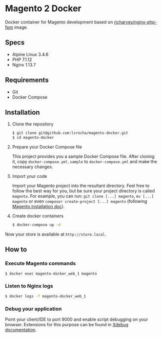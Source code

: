# Magento 2 Docker

Docker container for Magento development based on [richarvey/nginx-php-fpm](https://hub.docker.com/r/richarvey/nginx-php-fpm/) image.

## Specs
- Alpine Linux 3.4.6
- PHP 7.1.12
- Nginx 1.13.7

## Requirements
- Git
- Docker Compose


## Installation

1. Clone the repository

    ```sh
    $ git clone git@github.com:lsrocha/magento-docker.git
    $ cd magento-docker
    ```

2. Prepare your Docker Compose file

    This project provides you a sample Docker Compose file. After cloning it, copy `docker-compose.yml.sample` to `docker-compose.yml` and make the necessary changes.

3. Import your code

    Import your Magento project into the resultant directory. Feel free to follow the best way for you, but be sure your project directory is called `magento`. For example, you can run: `git clone [...] magento`, `mv [...] magento` or even `composer create-project [...] magento` (following [Magento installation doc](https://devdocs.magento.com/guides/v2.2/install-gde/composer.html)).

4. Create docker containers

    ```sh
    $ docker-compose up -d
    ```

Now your store is available at `http://store.local`.

## How to

### Execute Magento commands

```sh
$ docker exec magento-docker_web_1 magento
```

### Listen to Nginx logs

```sh
$ docker logs -f magento-docker_web_1
```

### Debug your application

Point your client/IDE to port 9000 and enable script debugging on your browser. Extensions for this purpose can be found in [Xdebug documentation](https://xdebug.org/docs/remote). 
